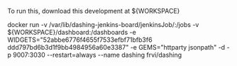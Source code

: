 To run this, download this development at ${WORKSPACE}

docker run -v /var/lib/dashing-jenkins-board/jenkinsJob/:/jobs -v ${WORKSPACE}/dashboard:/dashboards -e WIDGETS="52abbe6776f4655f7533efbf71bfb3f6 ddd797bd6b3d1f9bb4984956a60e3387" -e GEMS="httparty jsonpath" -d -p 9007:3030 --restart=always --name dashing frvi/dashing

